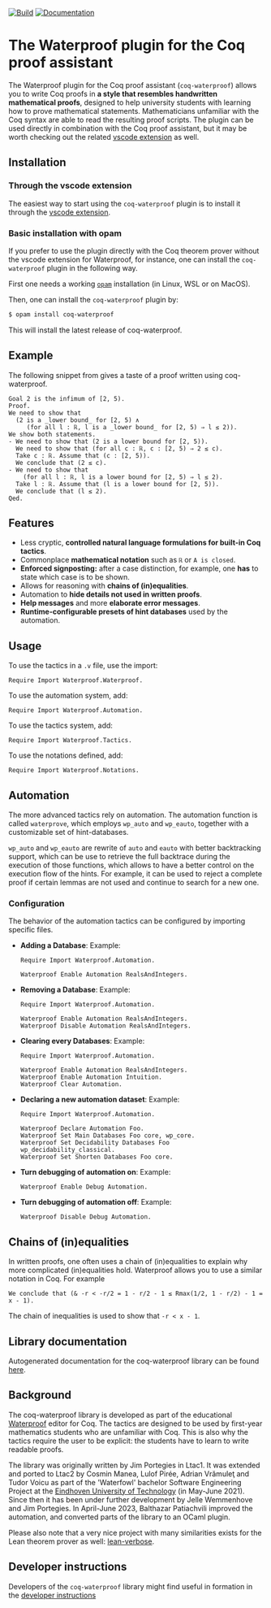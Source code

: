 [![Build][build-badge]][build-link]
[![Documentation][documentation-badge]][documentation-link]

[build-badge]: https://github.com/impermeable/coq-waterproof/workflows/Build/badge.svg
[documentation-badge]: https://github.com/impermeable/coq-waterproof/workflows/Documentation/badge.svg

[build-link]: https://github.com/impermeable/coq-waterproof/actions?query=workflow:"Build"
[documentation-link]: https://github.com/impermeable/coq-waterproof/actions?query=workflow:"Documentation"

# The Waterproof plugin for the Coq proof assistant

The Waterproof plugin for the Coq proof assistant (`coq-waterproof`) allows you to write Coq proofs in **a style that resembles handwritten mathematical proofs**, designed to help university
students with learning how to prove mathematical statements.
Mathematicians unfamiliar with the Coq syntax are able to read the resulting proof scripts. The plugin can be used directly in combination with the Coq proof assistant, but it may be worth checking out 
the related [vscode extension](https://marketplace.visualstudio.com/items?itemName=waterproof-tue.waterproof) as well.

## Installation

### Through the vscode extension

The easiest way to start using the `coq-waterproof` plugin is to install it through the [vscode extension](https://marketplace.visualstudio.com/items?itemName=waterproof-tue.waterproof).

### Basic installation with opam

If you prefer to use the plugin directly with the Coq theorem prover without the vscode extension for Waterproof, for instance, one can install the `coq-waterproof` plugin in the following way.

First one needs a working [`opam`](https://opam.ocaml.org/) installation (in Linux, WSL or on MacOS).

Then, one can install the `coq-waterproof` plugin by:

```bash
$ opam install coq-waterproof
```

This will install the latest release of coq-waterproof.

## Example
The following snippet from gives a taste of a proof written using coq-waterproof.
```coq
Goal 2 is the infimum of [2, 5).
Proof.
We need to show that
  (2 is a _lower bound_ for [2, 5) ∧
     (for all l : ℝ, l is a _lower bound_ for [2, 5) ⇒ l ≤ 2)).
We show both statements.
- We need to show that (2 is a lower bound for [2, 5)).    
  We need to show that (for all c : ℝ, c : [2, 5) ⇒ 2 ≤ c).
  Take c : ℝ. Assume that (c : [2, 5)).
  We conclude that (2 ≤ c).
- We need to show that
    (for all l : ℝ, l is a lower bound for [2, 5) ⇒ l ≤ 2).
  Take l : ℝ. Assume that (l is a lower bound for [2, 5)).
  We conclude that (l ≤ 2).
Qed.
```

## Features

* Less cryptic, **controlled natural language formulations for built-in Coq tactics**.
* Commonplace **mathematical notation** such as `ℝ` or `A is closed`.
* **Enforced signposting:** after a case distinction, for example, one **has** to state which case is to be shown.
* Allows for reasoning with **chains of (in)equalities**.
* Automation to **hide details not used in written proofs**.
* **Help messages** and more **elaborate error messages**.
* **Runtime-configurable presets of hint databases** used by the automation.

## Usage
To use the tactics in a `.v` file, use the import:
```coq
Require Import Waterproof.Waterproof.
```

To use the automation system, add:
```coq
Require Import Waterproof.Automation.
```

To use the tactics system, add:
```coq
Require Import Waterproof.Tactics.
```

To use the notations defined, add:
```coq
Require Import Waterproof.Notations.
```



## Automation

The more advanced tactics rely on automation. The automation function is called `waterprove`, which employs `wp_auto` and `wp_eauto`, together with a customizable set of hint-databases.

`wp_auto` and `wp_eauto` are rewrite of `auto` and `eauto` with better backtracking support, which can be use to retrieve the full backtrace during the execution of those functions, which allows to have a better control on the execution flow of the hints. For example, it can be used to reject a complete proof if certain lemmas are not used and continue to search for a new one.  

### Configuration

The behavior of the automation tactics can be configured by importing specific files.

* **Adding a Database**: Example:
    ```coq
    Require Import Waterproof.Automation.

    Waterproof Enable Automation RealsAndIntegers.
    ```

* **Removing a Database**: Example:
    ```coq
    Require Import Waterproof.Automation.

    Waterproof Enable Automation RealsAndIntegers.
    Waterproof Disable Automation RealsAndIntegers.
    ```

* **Clearing every Databases**: Example:
    ```coq
    Require Import Waterproof.Automation.

    Waterproof Enable Automation RealsAndIntegers.
    Waterproof Enable Automation Intuition.
    Waterproof Clear Automation.
    ```

* **Declaring a new automation dataset**: Example:
  ```coq
  Require Import Waterproof.Automation.
  
  Waterproof Declare Automation Foo.
  Waterproof Set Main Databases Foo core, wp_core.
  Waterproof Set Decidability Databases Foo wp_decidability_classical.
  Waterproof Set Shorten Databases Foo core.
  ```

* **Turn debugging of automation on**: Example:
  ```coq
  Waterproof Enable Debug Automation.
  ```

* **Turn debugging of automation off**: Example:
  ```coq
  Waterproof Disable Debug Automation.
  ```

## Chains of (in)equalities
In written proofs, one often uses a chain of (in)equalities to explain why more complicated (in)equalities hold.
Waterproof allows you to use a similar notation in Coq.
For example

```coq
We conclude that (& -r < -r/2 = 1 - r/2 - 1 ≤ Rmax(1/2, 1 - r/2) - 1 = x - 1).
```
The chain of inequalities is used to show that `-r < x - 1`.

## Library documentation

Autogenerated documentation for the coq-waterproof library can be found
[here](https://impermeable.github.io/coq-waterproof/).

## Background

The coq-waterproof library is developed as part of the educational [Waterproof](https://github.com/impermeable/waterproof) editor for Coq.
The tactics are designed to be used by first-year mathematics students who are unfamiliar with Coq. This is also why the tactics require the user to be explicit: the students have to learn to write readable proofs.

The library was originally written by Jim Portegies in Ltac1. It was extended and ported to Ltac2 by Cosmin Manea, Lulof Pirée, Adrian Vrămuleţ and Tudor Voicu as part of the 'Waterfowl' bachelor Software Engineering Project at the [Eindhoven University of Technology](https://www.tue.nl/en/) (in May-June 2021). Since then it has been under further development by Jelle Wemmenhove and Jim Portegies. In April-June 2023, Balthazar Patiachvili improved the automation, and converted parts of the library to an OCaml plugin.

Please also note that a very nice project with many similarities exists for the Lean theorem prover as well: [lean-verbose](https://github.com/PatrickMassot/verbose-lean4).

## Developer instructions

Developers of the `coq-waterproof` library might find useful in formation in the [developer instructions](Developer-instructions.md)
